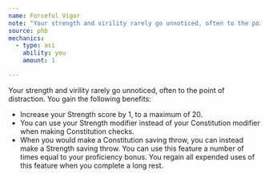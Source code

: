 ```yaml
---
name: Forceful Vigor
note: "Your strength and virility rarely go unnoticed, often to the point of distraction. You gain the following benefits:"
source: phb
mechanics:
  - type: asi
    ability: you
    amount: 1

---
```

Your strength and virility rarely go unnoticed, often to the point of distraction. You gain the following benefits:
- Increase your Strength score by 1, to a maximum of 20.
- You can use your Strength modifier instead of your Constitution modifier when making Constitution checks.
- When you would make a Constitution saving throw, you can instead make a Strength saving throw. You can use this feature a number of times equal to your proficiency bonus. You regain all expended uses of this feature when you complete a long rest.

